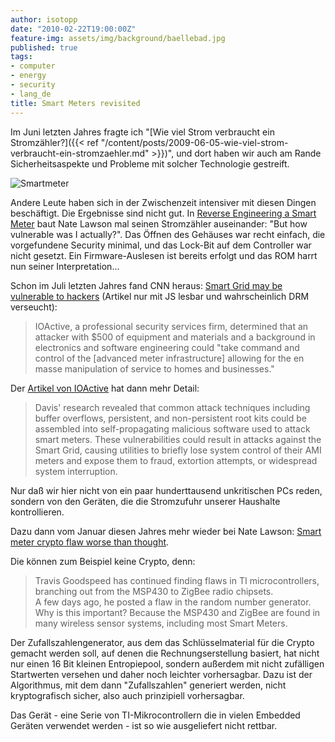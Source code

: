 ```yaml
---
author: isotopp
date: "2010-02-22T19:00:00Z"
feature-img: assets/img/background/baellebad.jpg
published: true
tags:
- computer
- energy
- security
- lang_de
title: Smart Meters revisited
---
```


Im Juni letzten Jahres fragte ich 
"[Wie viel Strom verbraucht ein Stromzähler?]({{< ref "/content/posts/2009-06-05-wie-viel-strom-verbraucht-ein-stromzaehler.md" >}})",
und dort haben wir auch am Rande Sicherheitsaspekte und Probleme mit solcher Technologie gestreift.

![Smartmeter](/uploads/smartmeter_overview.jpg)

Andere Leute haben sich in der Zwischenzeit intensiver mit diesen Dingen beschäftigt.
Die Ergebnisse sind nicht gut. 
In [Reverse Engineering a Smart Meter](http://rdist.root.org/2010/02/15/reverse-engineering-a-smart-meter/)
baut Nate Lawson mal seinen Stromzähler auseinander: 
"But how vulnerable was I actually?".
Das Öffnen des Gehäuses war recht einfach, die vorgefundene Security minimal, und das Lock-Bit auf dem Controller war nicht gesetzt. 
Ein Firmware-Auslesen ist bereits erfolgt und das ROM harrt nun seiner Interpretation...

Schon im Juli letzten Jahres fand CNN heraus:
[Smart Grid may be vulnerable to hackers](http://edition.cnn.com/2009/TECH/03/20/smartgrid.vulnerability/)
(Artikel nur mit JS lesbar und wahrscheinlich DRM verseucht):

> IOActive, a professional security services firm, determined that an attacker with $500 of equipment and materials and a background in electronics and software engineering could "take command and control of the [advanced meter infrastructure] allowing for the en masse manipulation of service to homes and businesses."

Der 
[Artikel von IOActive](http://www.ioactive.com/news-events/DavisSmartGridBlackHatPR.html)
hat dann mehr Detail: 

> Davis' research revealed that common attack techniques including buffer overflows, persistent, and non-persistent root kits could be assembled into self-propagating malicious software used to attack smart meters. 
> These vulnerabilities could result in attacks against the Smart Grid, causing utilities to briefly lose system control of their AMI meters and expose them to fraud, extortion attempts, or widespread system interruption.

Nur daß wir hier nicht von ein paar hunderttausend unkritischen PCs reden, sondern von den Geräten, die die Stromzufuhr unserer Haushalte kontrollieren.

Dazu dann vom Januar diesen Jahres mehr wieder bei Nate Lawson: 
[Smart meter crypto flaw worse than thought](http://rdist.root.org/2010/01/11/smart-meter-crypto-flaw-worse-than-thought/).

Die können zum Beispiel keine Crypto, denn:

> Travis Goodspeed has continued finding flaws in TI microcontrollers, branching out from the MSP430  to ZigBee  radio chipsets.  
> A few days ago, he posted a flaw in the random number generator.  
> Why is this important? 
> Because the MSP430 and ZigBee are found in many wireless sensor systems, including most Smart Meters.

Der Zufallszahlengenerator, aus dem das Schlüsselmaterial für die Crypto gemacht werden soll, auf denen die Rechnungserstellung basiert, hat nicht nur einen 16 Bit kleinen Entropiepool, sondern außerdem mit nicht zufälligen Startwerten versehen und daher noch leichter vorhersagbar. 
Dazu ist der Algorithmus, mit dem dann "Zufallszahlen" generiert werden, nicht kryptografisch sicher, also auch prinzipiell vorhersagbar.

Das Gerät - eine Serie von TI-Mikrocontrollern die in vielen Embedded Geräten verwendet werden - ist so wie ausgeliefert nicht rettbar.
